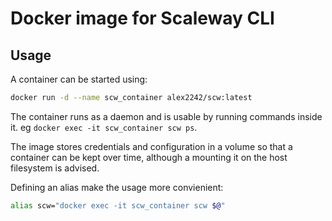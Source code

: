 # Docker image for Scaleway CLI

## Usage

A container can be started using:
```sh
docker run -d --name scw_container alex2242/scw:latest
```

The container runs as a daemon and is usable by running commands inside it.
eg `docker exec -it scw_container scw ps`.

The image stores credentials and configuration in a volume so that a container
can be kept over time, although a mounting it on the host filesystem is advised.

Defining an alias make the usage more convienient:
```sh
alias scw="docker exec -it scw_container scw $@"
```
